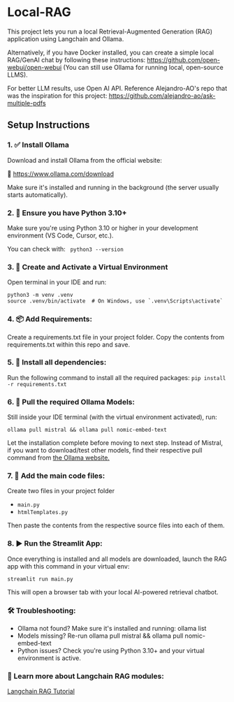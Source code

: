 # Local-RAG

This project lets you run a local Retrieval-Augmented Generation (RAG) application using Langchain and Ollama. 

Alternatively, if you have Docker installed, you can create a simple local RAG/GenAI chat by following these instructions: https://github.com/open-webui/open-webui (You can still use Ollama for running local, open-source LLMS).

For better LLM results, use Open AI API. Reference Alejandro-AO's repo that was the inspiration for this project: https://github.com/alejandro-ao/ask-multiple-pdfs 

## Setup Instructions
### 1. ✅ Install Ollama 

  Download and install Ollama from the official website:

  🔗 https://www.ollama.com/download

  Make sure it's installed and running in the background (the server usually starts automatically).

### 2. 🐍 Ensure you have Python 3.10+  

  Make sure you're using Python 3.10 or higher in your development environment (VS Code, Cursor, etc.).

  You can check with:
  ``` python3 --version```

### 3. 📨 Create and Activate a Virtual Environment 

  Open terminal in your IDE and run:
  ```
  python3 -m venv .venv
  source .venv/bin/activate  # On Windows, use `.venv\Scripts\activate`
  ````

### 4. 📦 Add Requirements:

  Create a requirements.txt file in your project folder. Copy the contents from requirements.txt within this repo and save.

### 5. 📩 Install all dependencies:

  Run the following command to install all the required packages:
  ```pip install -r requirements.txt```

### 6. 🧠 Pull the required Ollama Models:

  Still inside your IDE terminal (with the virtual environment activated), run:

  ```ollama pull mistral && ollama pull nomic-embed-text```

  Let the installation complete before moving to next step. 
  Instead of Mistral, if you want to download/test other models, find their respective pull command from [the Ollama website.](https://www.ollama.com/search)

### 7. 📑 Add the main code files:

  Create two files in your project folder
  * `main.py`
  * `htmlTemplates.py`

  Then paste the contents from the respective source files into each of them.

### 8. ▶️ Run the Streamlit App:

  Once everything is installed and all models are downloaded, launch the RAG app with this command in your virtual env:

  ```streamlit run main.py```

  This will open a browser tab with your local AI-powered retrieval chatbot.

### 🛠 Troubleshooting:

* Ollama not found? Make sure it's installed and running: ollama list
* Models missing? Re-run ollama pull mistral && ollama pull nomic-embed-text
* Python issues? Check you're using Python 3.10+ and your virtual environment is active.

### 🔭 Learn more about Langchain RAG modules: 
[Langchain RAG Tutorial](https://python.langchain.com/docs/tutorials/rag/#components)

